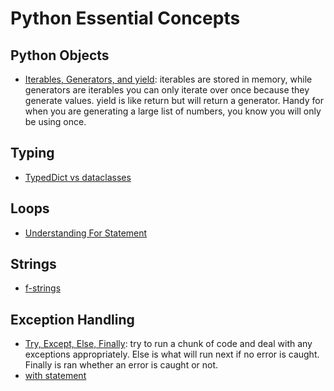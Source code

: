 # Python Essential Concepts

## Python Objects

- [Iterables, Generators, and yield](https://stackoverflow.com/questions/231767/what-does-the-yield-keyword-do): iterables are stored in memory, while generators are iterables you can only iterate over once because they generate values. yield is like return but will return a generator. Handy for when you are generating a large list of numbers, you know you will only be using once.

## Typing

- [TypedDict vs dataclasses](https://dev.to/meeshkan/typeddict-vs-dataclasses-in-python-epic-typing-battle-onb)

## Loops

- [Understanding For Statement](https://web.archive.org/web/20201109034340/http://effbot.org/zone/python-for-statement.htm)

## Strings

- [f-strings](https://stackabuse.com/string-formatting-with-python-3s-f-strings/)

## Exception Handling

- [Try, Except, Else, Finally](https://note.nkmk.me/en/python-try-except-else-finally/): try to run a chunk of code and deal with any exceptions appropriately. Else is what will run next if no error is caught. Finally is ran whether an error is caught or not.
- [with statement](https://www.geeksforgeeks.org/with-statement-in-python/)
